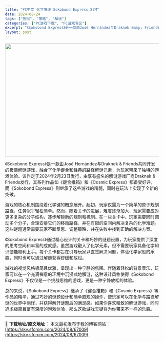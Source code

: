 ```yaml
---
title: "PC中文 化学快线 Sokobond Express 87M"
date: 2024-08-24
tags: ["放松", "策略", "解谜"]
categories: ["PC游戏下载", "PC游戏专区"]
excerpt: "《Sokobond Express》是一款由José Hernández与Draknek &amp; Friends共同开发的极简解谜游戏，融合了化学键合和经典的路径解谜元素，为玩家带来了独特的游戏体验。该作定于2024年2月23日发行，由享有盛名的解谜游戏厂商Draknek &amp; Frien&hellip;"
layout: post
---
```


<img class="aligncenter size-full wp-image-67010" src="https://sky.sfcrom.com/wp-content/uploads/2024/08/2024082401394868.webp" alt="" width="660" height="370" />

《Sokobond Express》是一款由José Hernández与Draknek &amp; Friends共同开发的极简解谜游戏，融合了化学键合和经典的路径解谜元素，为玩家带来了独特的游戏体验。该作定于2024年2月23日发行，由享有盛名的解谜游戏厂商Draknek &amp; Friends发行，其系列作品如《键合推箱》和《Cosmic Express》都备受好评，而《Sokobond Express》则继承了这些游戏的精髓，同时在玩法上实现了全新的突破。

游戏的核心机制围绕着化学键的概念展开。起初，玩家仅需为一个简单的原子规划路径，任务似乎轻松简单。然而，随着关卡的进展，难度逐渐加大，玩家需要应对更多复杂的分子结构，逐步解锁新的规则和机制。在一些关卡中，玩家需要同时调动多个分子，合理安排它们的移动路径，并在有限的空间内解决复杂的化学难题。这些谜题通常需要玩家不断反思、调整策略，并在失败中找到正确的解决方案。

《Sokobond Express》通过精心设计的关卡和巧妙的谜题设置，为玩家提供了深度的思考空间和丰富的成就感。虽然游戏融入了化学元素，但不需要玩家具备化学知识便能顺利上手。每个关卡都旨在引导玩家以直觉解决问题，体验化学家般的乐趣，同时也可以通过解谜获得舒缓和放松。

游戏的视觉风格极简且优雅，呈现出一种宁静的氛围。伴随着轻松的背景音乐，玩家可以在一个充满禅意的环境中沉浸式地解谜，这种设计风格使得《Sokobond Express》不仅仅是一个挑战思维的游戏，更是一种宁静放松的体验。

总的来说，《Sokobond Express》继承了《键合推箱》和《Cosmic Express》等作品的精华，通过巧妙的谜题设计和简单直观的操作，使玩家可以在化学与路径解谜的世界中徜徉，并获得解开谜题后的满足感。如果你喜欢精致的解谜游戏，同时追求极简且富有深度的游戏体验，那么这款游戏无疑将为你带来不一样的乐趣。

---
📖 **下载地址/原文地址：** 本文最初发布于我的博客网站：[https://sky.sfcrom.com/2024/08/67009](https://sky.sfcrom.com/2024/08/67009)
